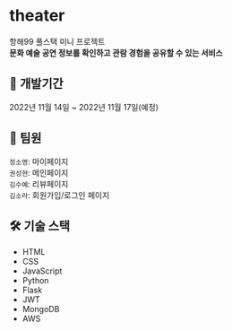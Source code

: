 # theater
항해99 풀스택 미니 프로젝트  
**문화 예술 공연 정보를 확인하고 관람 경험을 공유할 수 있는 서비스**

## 📆 개발기간
2022년 11월 14일 ~ 2022년 11월 17일(예정)

## 👯 팀원
`정소영`: 마이페이지  
`권성현`: 메인페이지  
`김수예`: 리뷰페이지  
`김소라`: 회원가입/로그인 페이지

## 🛠️ 기술 스택
* HTML
* CSS
* JavaScript
* Python
* Flask
* JWT
* MongoDB
* AWS
